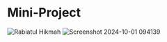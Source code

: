 # Mini-Project
![Rabiatul Hikmah](https://github.com/user-attachments/assets/1a726ec2-2952-48d7-a210-fb967df7aaaa)
![Screenshot 2024-10-01 094139](https://github.com/user-attachments/assets/3f44697b-079b-4290-b77c-31ef868ef30a)
